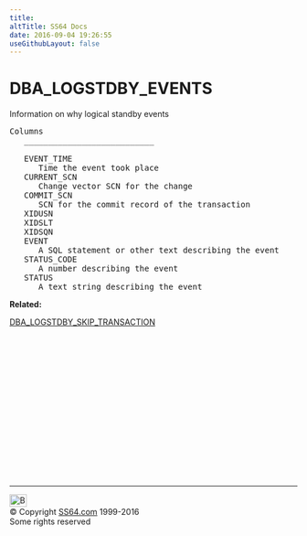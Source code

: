 ```yaml
---
title:
altTitle: SS64 Docs
date: 2016-09-04 19:26:55
useGithubLayout: false
---
```

<!-- #BeginLibraryItem "/Library/head_orad.lbi" --><!-- #EndLibraryItem --><h1>DBA_LOGSTDBY_EVENTS </h1><p> Information on why logical standby events </p> 
 
<pre>Columns
   ___________________________
 
   EVENT_TIME
      Time the event took place
   CURRENT_SCN
      Change vector SCN for the change
   COMMIT_SCN
      SCN for the commit record of the transaction
   XIDUSN
   XIDSLT
   XIDSQN
   EVENT
      A SQL statement or other text describing the event
   STATUS_CODE
      A number describing the event
   STATUS
      A text string describing the event
</pre>
<p><b>Related:</b></p>
<p><a href="DBA_LOGSTDBY_SKIP_TRANSACTION.html">DBA_LOGSTDBY_SKIP_TRANSACTION</a></p><!-- #BeginLibraryItem "/Library/foot_orad.lbi" --><p>
<!-- oracle-footer -->
<ins class="adsbygoogle" style="display:inline-block;width:300px;height:250px" data-ad-client="ca-pub-6140977852749469" data-ad-slot="4275490898"></ins>
<script>
(adsbygoogle = window.adsbygoogle || []).push({});
</script></p>
<hr>
<div id="bl" class="footer"><a href="DBA_LOGSTDBY_EVENTS.html#"><img src="../images/top.png" width="30" height="22" alt="Back to the Top"></a></div>
<div id="br" class="footer, tagline">© Copyright <a href="../index.html">SS64.com</a> 1999-2016<br>
Some rights reserved</div>
<!-- #EndLibraryItem -->

